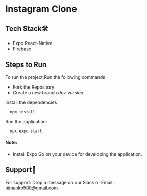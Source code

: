 
# Instagram Clone


## Tech Stack🛠️

- Expo React-Native
- Firebase

## Steps to Run

To run the project,Run the following commands

- Fork the Repository:
- Create a new branch *dev-version*

Install the dependencies
```bash
  npm install
```
Run the application:
```bash
  npx expo start
```

#### Note:
- Install Expo Go on your device for developing the application.  


## Support💬

For support:  Drop a message on our Slack or Email : himankb500@gmail.com
